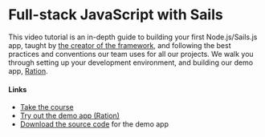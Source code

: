 # Full-stack JavaScript with Sails

This video tutorial is an in-depth guide to building your first Node.js/Sails.js app, taught by [the creator of the framework](https://twitter.com/mikermcneil), and following the best practices and conventions our team uses for all our projects. We walk you through setting up your development environment, and building our demo app, [Ration](https://ration.io).


#### Links
+ [Take the course](https://courses.platzi.com/classes/sails-js/)
+ [Try out the demo app (Ration)](https://ration.io)
+ [Download the source code](https://github.com/mikermcneil/ration) for the demo app

<docmeta name="displayName" value="Full-stack JavaScript with Sails">
